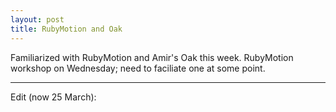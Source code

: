```yaml
---
layout: post
title: RubyMotion and Oak
---
```


Familiarized with RubyMotion and Amir's Oak this week.
RubyMotion workshop on Wednesday; need to faciliate one at some point.

***************************************

Edit (now 25 March):
